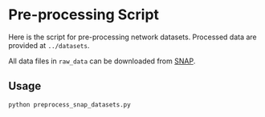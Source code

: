 # Pre-processing Script

Here is the script for pre-processing network datasets.
Processed data are provided at `../datasets`.

All data files in `raw_data` can be downloaded from [SNAP](http://snap.stanford.edu/data/).

## Usage

```
python preprocess_snap_datasets.py
```


